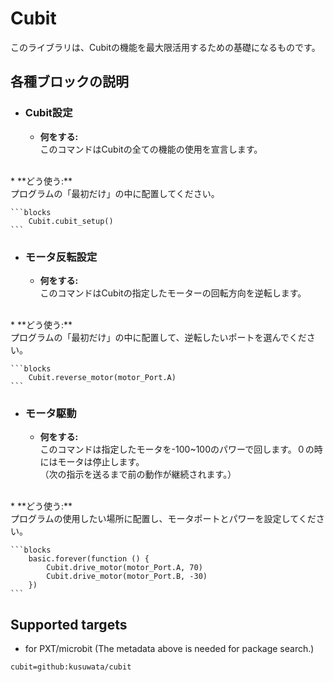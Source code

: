 # Cubit
このライブラリは、Cubitの機能を最大限活用するための基礎になるものです。




## 各種ブロックの説明


* ### Cubit設定
    * **何をする:** <br />
このコマンドはCubitの全ての機能の使用を宣言します。
<br />
    * **どう使う:** <br />
 プログラムの「最初だけ」の中に配置してください。

    ```blocks
        Cubit.cubit_setup()
    ```

* ### モータ反転設定
    * **何をする:** <br />
このコマンドはCubitの指定したモーターの回転方向を逆転します。
<br />
    * **どう使う:** <br />
 プログラムの「最初だけ」の中に配置して、逆転したいポートを選んでください。

    ```blocks
        Cubit.reverse_motor(motor_Port.A)
    ```

* ### モータ駆動
    * **何をする:** <br />
このコマンドは指定したモータを-100~100のパワーで回します。０の時にはモータは停止します。<br />
（次の指示を送るまで前の動作が継続されます。）
<br />
    * **どう使う:** <br />
 プログラムの使用したい場所に配置し、モータポートとパワーを設定してください。

    ```blocks
        basic.forever(function () {
            Cubit.drive_motor(motor_Port.A, 70)
            Cubit.drive_motor(motor_Port.B, -30)
        })
    ```







## Supported targets

* for PXT/microbit
(The metadata above is needed for package search.)

```package
cubit=github:kusuwata/cubit
```
